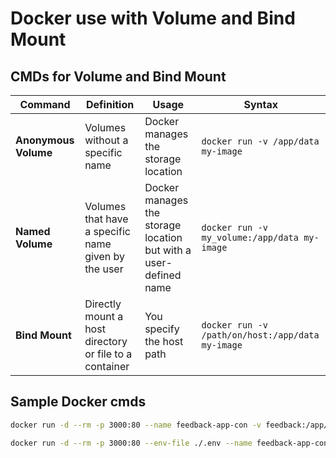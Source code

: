# Docker use with Volume and Bind Mount

## CMDs for Volume and Bind Mount

| Command      | Definition | Usage      | Syntax                                               |
|--------------|-----------------------------------------|-------------------------------|-------------------------------------------------------|
| **Anonymous Volume**     | Volumes without a specific name  | Docker manages the storage location    | `docker run -v /app/data my-image`                                     |
| **Named Volume**      | Volumes that have a specific name given by the user |  Docker manages the storage location but with a user-defined name                           | `docker run -v my_volume:/app/data my-image`                                |
| **Bind Mount**      | Directly mount a host directory or file to a container |   You specify the host path     | `docker run -v /path/on/host:/app/data my-image`                                |

## Sample Docker cmds

```bash
docker run -d --rm -p 3000:80 --name feedback-app-con -v feedback:/app/feedback -v "C:\Users\shett\Documents\projects\data-volumes-01-starting-setup:/app/ro" -v /app/node_modules feedback-app:env
```

```bash
docker run -d --rm -p 3000:80 --env-file ./.env --name feedback-app-con -v feedback:/app/feedback -v "C:\Users\shett\Documents\projects\data-volumes-01-starting-setup:/app/ro" -v /app/node_modules feedback-app:env
```

